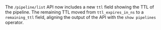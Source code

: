 The `/pipeline/list` API now includes a new `ttl` field showing the TTL of the
pipeline. The remaining TTL moved from `ttl_expires_in_ns` to a `remaining_ttl`
field, aligning the output of the API with the `show pipelines` operator.
